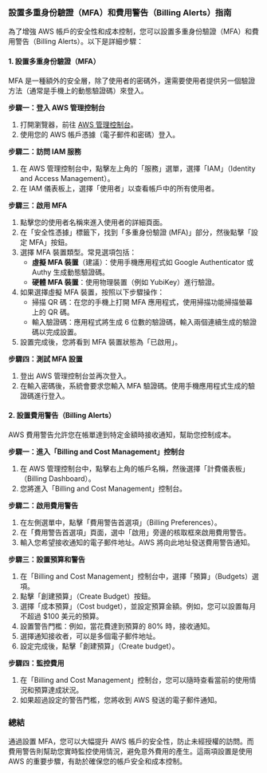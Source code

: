 ### 設置多重身份驗證（MFA）和費用警告（Billing Alerts）指南

為了增強 AWS 帳戶的安全性和成本控制，您可以設置多重身份驗證（MFA）和費用警告（Billing Alerts）。以下是詳細步驟：

#### 1. 設置多重身份驗證（MFA）

MFA 是一種額外的安全層，除了使用者的密碼外，還需要使用者提供另一個驗證方法（通常是手機上的動態驗證碼）來登入。

**步驟一：登入 AWS 管理控制台**

1. 打開瀏覽器，前往 [AWS 管理控制台](https://aws.amazon.com/)。
2. 使用您的 AWS 帳戶憑據（電子郵件和密碼）登入。

**步驟二：訪問 IAM 服務**

1. 在 AWS 管理控制台中，點擊左上角的「服務」選單，選擇「IAM」（Identity and Access Management）。
2. 在 IAM 儀表板上，選擇「使用者」以查看帳戶中的所有使用者。

**步驟三：啟用 MFA**

1. 點擊您的使用者名稱來進入使用者的詳細頁面。
2. 在「安全性憑據」標籤下，找到「多重身份驗證 (MFA)」部分，然後點擊「設定 MFA」按鈕。
3. 選擇 MFA 裝置類型。常見選項包括：
   - **虛擬 MFA 裝置**（建議）：使用手機應用程式如 Google Authenticator 或 Authy 生成動態驗證碼。
   - **硬體 MFA 裝置**：使用物理裝置（例如 YubiKey）進行驗證。
4. 如果選擇虛擬 MFA 裝置，按照以下步驟操作：
   - 掃描 QR 碼：在您的手機上打開 MFA 應用程式，使用掃描功能掃描螢幕上的 QR 碼。
   - 輸入驗證碼：應用程式將生成 6 位數的驗證碼，輸入兩個連續生成的驗證碼以完成設置。
5. 設置完成後，您將看到 MFA 裝置狀態為「已啟用」。

**步驟四：測試 MFA 設置**

1. 登出 AWS 管理控制台並再次登入。
2. 在輸入密碼後，系統會要求您輸入 MFA 驗證碼。使用手機應用程式生成的驗證碼進行登入。

#### 2. 設置費用警告（Billing Alerts）

AWS 費用警告允許您在帳單達到特定金額時接收通知，幫助您控制成本。

**步驟一：進入「Billing and Cost Management」控制台**

1. 在 AWS 管理控制台中，點擊右上角的帳戶名稱，然後選擇「計費儀表板」（Billing Dashboard）。
2. 您將進入「Billing and Cost Management」控制台。

**步驟二：啟用費用警告**

1. 在左側選單中，點擊「費用警告首選項」（Billing Preferences）。
2. 在「費用警告首選項」頁面，選中「啟用」旁邊的核取框來啟用費用警告。
3. 輸入您希望接收通知的電子郵件地址。AWS 將向此地址發送費用警告通知。

**步驟三：設置預算和警告**

1. 在「Billing and Cost Management」控制台中，選擇「預算」（Budgets）選項。
2. 點擊「創建預算」（Create Budget）按鈕。
3. 選擇「成本預算」（Cost budget），並設定預算金額。例如，您可以設置每月不超過 $100 美元的預算。
4. 設置警告門檻：例如，當花費達到預算的 80% 時，接收通知。
5. 選擇通知接收者，可以是多個電子郵件地址。
6. 設定完成後，點擊「創建預算」（Create budget）。

**步驟四：監控費用**

1. 在「Billing and Cost Management」控制台，您可以隨時查看當前的使用情況和預算達成狀況。
2. 如果超過設定的警告門檻，您將收到 AWS 發送的電子郵件通知。

### 總結

通過設置 MFA，您可以大幅提升 AWS 帳戶的安全性，防止未經授權的訪問。而費用警告則幫助您實時監控使用情況，避免意外費用的產生。這兩項設置是使用 AWS 的重要步驟，有助於確保您的帳戶安全和成本控制。